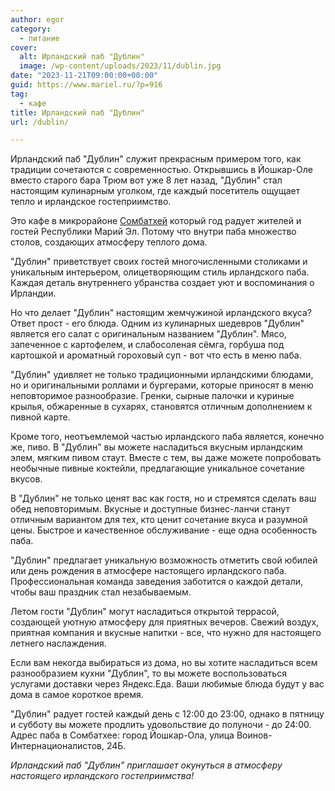 ```yaml
---
author: egor
category:
  - питание
cover:
  alt: Ирландский паб "Дублин"
  image: /wp-content/uploads/2023/11/dublin.jpg
date: "2023-11-21T09:00:00+00:00"
guid: https://www.mariel.ru/?p=916
tag:
  - кафе
title: Ирландский паб "Дублин"
url: /dublin/

---
```

Ирландский паб "Дублин" служит прекрасным примером того, как традиции сочетаются с современностью. Открывшись в Йошкар-Оле вместо старого бара Трюм вот уже 8 лет назад, "Дублин" стал настоящим кулинарным уголком, где каждый посетитель ощущает тепло и ирландское гостеприимство.

Это кафе в микрорайоне [Сомбатхей](/sombathej/) который год радует жителей и гостей Республики Марий Эл. Потому что внутри паба множество столов, создающих атмосферу теплого дома.

"Дублин" приветствует своих гостей многочисленными столиками и уникальным интерьером, олицетворяющим стиль ирландского паба. Каждая деталь внутреннего убранства создает уют и воспоминания о Ирландии.

Но что делает "Дублин" настоящим жемчужиной ирландского вкуса? Ответ прост \- его блюда. Одним из кулинарных шедевров "Дублин" является его салат с оригинальным названием "Дублин". Мясо, запеченное с картофелем, и слабосоленая сёмга, горбуша под картошкой и ароматный гороховый суп \- вот что есть в меню паба.

"Дублин" удивляет не только традиционными ирландскими блюдами, но и оригинальными роллами и бургерами, которые приносят в меню неповторимое разнообразие. Гренки, сырные палочки и куриные крылья, обжаренные в сухарях, становятся отличным дополнением к пивной карте.

Кроме того, неотъемлемой частью ирландского паба является, конечно же, пиво. В "Дублин" вы можете насладиться вкусным ирландским элем, мягким пивом стаут. Вместе с тем, вы даже можете попробовать необычные пивные коктейли, предлагающие уникальное сочетание вкусов.

В "Дублин" не только ценят вас как гостя, но и стремятся сделать ваш обед неповторимым. Вкусные и доступные бизнес\-ланчи станут отличным вариантом для тех, кто ценит сочетание вкуса и разумной цены. Быстрое и качественное обслуживание \- еще одна особенность паба.

"Дублин" предлагает уникальную возможность отметить свой юбилей или день рождения в атмосфере настоящего ирландского паба. Профессиональная команда заведения заботится о каждой детали, чтобы ваш праздник стал незабываемым.

Летом гости "Дублин" могут насладиться открытой террасой, создающей уютную атмосферу для приятных вечеров. Свежий воздух, приятная компания и вкусные напитки \- все, что нужно для настоящего летнего наслаждения.

Если вам некогда выбираться из дома, но вы хотите насладиться всем разнообразием кухни "Дублин", то вы можете воспользоваться услугами доставки через Яндекс.Еда. Ваши любимые блюда будут у вас дома в самое короткое время.

"Дублин" радует гостей каждый день с 12:00 до 23:00, однако в пятницу и субботу вы можете продлить удовольствие до полуночи - до 24:00. Адрес паба в Сомбатхее: город Йошкар-Ола, улица Воинов-Интернационалистов, 24Б.

_Ирландский паб "Дублин" приглашает окунуться в атмосферу настоящего ирландского гостеприимства!_
